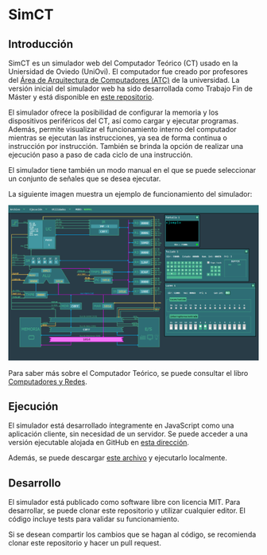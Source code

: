 # SimCT

## Introducción

SimCT es un simulador web del Computador Teórico (CT) usado en la Uniersidad de
Oviedo (UniOvi). El computador fue creado por profesores del [Área de
Arquitectura de Computadores (ATC)](https://www.atc.uniovi.es/) de la
universidad. La versión inicial del simulador web ha sido desarrollada como 
Trabajo Fin de Máster y está disponible en [este repositorio](https://github.com/jesusandres/simct).

El simulador ofrece la posibilidad de configurar la memoria y los dispositivos
periféricos del CT, así como cargar y ejecutar programas. Además, permite
visualizar el funcionamiento interno del computador mientras se ejecutan las
instrucciones, ya sea de forma continua o instrucción por instrucción. También
se brinda la opción de realizar una ejecución paso a paso de cada ciclo de una
instrucción.

El simulador tiene también un modo manual en el que se puede seleccionar un
conjunto de señales que se desea ejecutar.

La siguiente imagen muestra un ejemplo de funcionamiento del simulador:

![Ejemplo de funcionamiento de SimCT](muestra_funcionamiento.png)

Para saber más sobre el Computador Teórico, se puede consultar el libro
[Computadores y Redes](https://www.atc.uniovi.es/libros/computadores_redes/).

## Ejecución

El simulador está desarrollado íntegramente en JavaScript como una aplicación
cliente, sin necesidad de un servidor. Se puede acceder a una versión ejecutable alojada en
GitHub en [esta dirección](https://asi-uniovi.github.io/simct).

Además, se puede descargar [este archivo](https://asi-uniovi.github.io/simct/simct.zip) y
ejecutarlo localmente.

## Desarrollo

El simulador está publicado como software libre con licencia MIT. Para
desarrollar, se puede clonar este repositorio y utilizar cualquier editor.
El código incluye tests para validar su funcionamiento.

Si se desean compartir los cambios que se hagan al código, se recomienda clonar
este repositorio y hacer un pull request.

